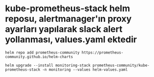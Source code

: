 # kube-prometheus-stack helm reposu, alertmanager'ın proxy ayarları yapılarak slack alert yollanması, values.yaml ektedir
```
helm repo add prometheus-community https://prometheus-community.github.io/helm-charts
```
```
helm upgrade --install monitoring-stack prometheus-community/kube-prometheus-stack -n monitoring --values helm-values.yaml
```
